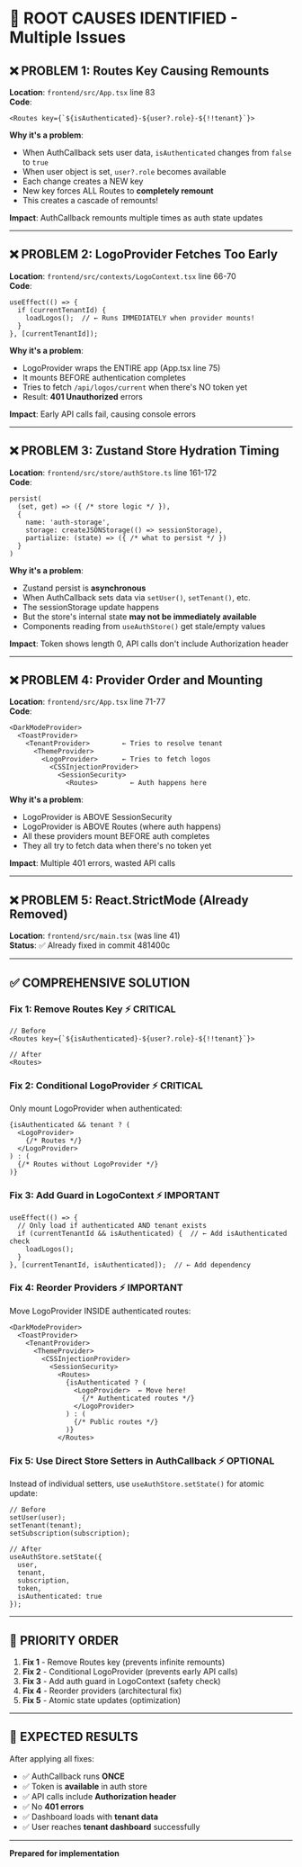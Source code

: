 # 🎯 ROOT CAUSES IDENTIFIED - Multiple Issues

## ❌ **PROBLEM 1: Routes Key Causing Remounts**
**Location**: `frontend/src/App.tsx` line 83  
**Code**:
```tsx
<Routes key={`${isAuthenticated}-${user?.role}-${!!tenant}`}>
```

**Why it's a problem**:
- When AuthCallback sets user data, `isAuthenticated` changes from `false` to `true`
- When user object is set, `user?.role` becomes available
- Each change creates a NEW key
- New key forces ALL Routes to **completely remount**
- This creates a cascade of remounts!

**Impact**: AuthCallback remounts multiple times as auth state updates

---

## ❌ **PROBLEM 2: LogoProvider Fetches Too Early**
**Location**: `frontend/src/contexts/LogoContext.tsx` line 66-70  
**Code**:
```tsx
useEffect(() => {
  if (currentTenantId) {
    loadLogos();  // ← Runs IMMEDIATELY when provider mounts!
  }
}, [currentTenantId]);
```

**Why it's a problem**:
- LogoProvider wraps the ENTIRE app (App.tsx line 75)
- It mounts BEFORE authentication completes
- Tries to fetch `/api/logos/current` when there's NO token yet
- Result: **401 Unauthorized** errors

**Impact**: Early API calls fail, causing console errors

---

## ❌ **PROBLEM 3: Zustand Store Hydration Timing**
**Location**: `frontend/src/store/authStore.ts` line 161-172  
**Code**:
```tsx
persist(
  (set, get) => ({ /* store logic */ }),
  {
    name: 'auth-storage',
    storage: createJSONStorage(() => sessionStorage),
    partialize: (state) => ({ /* what to persist */ })
  }
)
```

**Why it's a problem**:
- Zustand persist is **asynchronous**
- When AuthCallback sets data via `setUser()`, `setTenant()`, etc.
- The sessionStorage update happens
- But the store's internal state **may not be immediately available**
- Components reading from `useAuthStore()` get stale/empty values

**Impact**: Token shows length 0, API calls don't include Authorization header

---

## ❌ **PROBLEM 4: Provider Order and Mounting**
**Location**: `frontend/src/App.tsx` line 71-77  
**Code**:
```tsx
<DarkModeProvider>
  <ToastProvider>
    <TenantProvider>        ← Tries to resolve tenant
      <ThemeProvider>
        <LogoProvider>      ← Tries to fetch logos
          <CSSInjectionProvider>
            <SessionSecurity>
              <Routes>        ← Auth happens here
```

**Why it's a problem**:
- LogoProvider is ABOVE SessionSecurity
- LogoProvider is ABOVE Routes (where auth happens)
- All these providers mount BEFORE auth completes
- They all try to fetch data when there's no token yet

**Impact**: Multiple 401 errors, wasted API calls

---

## ❌ **PROBLEM 5: React.StrictMode (Already Removed)**
**Location**: `frontend/src/main.tsx` (was line 41)  
**Status**: ✅ Already fixed in commit 481400c

---

## ✅ **COMPREHENSIVE SOLUTION**

### **Fix 1: Remove Routes Key** ⚡ CRITICAL
```tsx
// Before
<Routes key={`${isAuthenticated}-${user?.role}-${!!tenant}`}>

// After
<Routes>
```

### **Fix 2: Conditional LogoProvider** ⚡ CRITICAL
Only mount LogoProvider when authenticated:
```tsx
{isAuthenticated && tenant ? (
  <LogoProvider>
    {/* Routes */}
  </LogoProvider>
) : (
  {/* Routes without LogoProvider */}
)}
```

### **Fix 3: Add Guard in LogoContext** ⚡ IMPORTANT
```tsx
useEffect(() => {
  // Only load if authenticated AND tenant exists
  if (currentTenantId && isAuthenticated) {  // ← Add isAuthenticated check
    loadLogos();
  }
}, [currentTenantId, isAuthenticated]);  // ← Add dependency
```

### **Fix 4: Reorder Providers** ⚡ IMPORTANT
Move LogoProvider INSIDE authenticated routes:
```tsx
<DarkModeProvider>
  <ToastProvider>
    <TenantProvider>
      <ThemeProvider>
        <CSSInjectionProvider>
          <SessionSecurity>
            <Routes>
              {isAuthenticated ? (
                <LogoProvider>  ← Move here!
                  {/* Authenticated routes */}
                </LogoProvider>
              ) : (
                {/* Public routes */}
              )}
            </Routes>
```

### **Fix 5: Use Direct Store Setters in AuthCallback** ⚡ OPTIONAL
Instead of individual setters, use `useAuthStore.setState()` for atomic update:
```tsx
// Before
setUser(user);
setTenant(tenant);
setSubscription(subscription);

// After
useAuthStore.setState({
  user,
  tenant,
  subscription,
  token,
  isAuthenticated: true
});
```

---

## 🎯 **PRIORITY ORDER**

1. **Fix 1** - Remove Routes key (prevents infinite remounts)
2. **Fix 2** - Conditional LogoProvider (prevents early API calls)
3. **Fix 3** - Add auth guard in LogoContext (safety check)
4. **Fix 4** - Reorder providers (architectural fix)
5. **Fix 5** - Atomic state updates (optimization)

---

## 🧪 **EXPECTED RESULTS**

After applying all fixes:
- ✅ AuthCallback runs **ONCE**
- ✅ Token is **available** in auth store
- ✅ API calls include **Authorization header**
- ✅ No **401 errors**
- ✅ Dashboard loads with **tenant data**
- ✅ User reaches **tenant dashboard** successfully

---

**Prepared for implementation**

